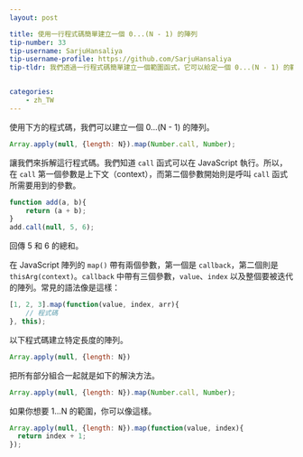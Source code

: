```yaml
---
layout: post

title: 使用一行程式碼簡單建立一個 0...(N - 1) 的陣列
tip-number: 33
tip-username: SarjuHansaliya
tip-username-profile: https://github.com/SarjuHansaliya
tip-tldr: 我們透過一行程式碼簡單建立一個範圍函式，它可以給定一個 0...(N - 1) 的範圍。


categories:
    - zh_TW
---
```


使用下方的程式碼，我們可以建立一個 0...(N - 1) 的陣列。

```js
Array.apply(null, {length: N}).map(Number.call, Number);
```

讓我們來拆解這行程式碼。我們知道 `call` 函式可以在 JavaScript 執行。所以，在 `call` 第一個參數是上下文（context），而第二個參數開始則是呼叫 `call` 函式所需要用到的參數。

```js
function add(a, b){
    return (a + b);
}
add.call(null, 5, 6);
```
回傳 5 和 6 的總和。

在 JavaScript 陣列的 `map()` 帶有兩個參數，第一個是 `callback`，第二個則是 `thisArg(context)`。`callback` 中帶有三個參數，`value`、`index` 以及整個要被迭代的陣列。常見的語法像是這樣：

```js
[1, 2, 3].map(function(value, index, arr){
    // 程式碼
}, this);
```
以下程式碼建立特定長度的陣列。

```js
Array.apply(null, {length: N})
```
把所有部分組合一起就是如下的解決方法。

```js
Array.apply(null, {length: N}).map(Number.call, Number);
```

如果你想要 1...N 的範圍，你可以像這樣。

```js
Array.apply(null, {length: N}).map(function(value, index){
  return index + 1;
});
```

